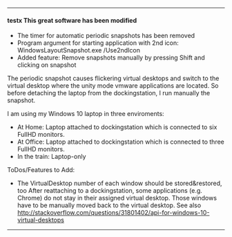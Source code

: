 ------------
#### testx This great software has been modified
* The timer for automatic periodic snapshots has been removed 
* Program argument for starting application with 2nd icon: WindowsLayoutSnapshot.exe /Use2ndIcon
* Added feature: Remove snapshots manually by pressing Shift and clicking on snapshot

The periodic snapshot causes flickering virtual desktops and 
switch to the virtual desktop where the unity mode vmware applications are located.
So before detaching the laptop from the dockingstation, I run manually the snapshot.


I am using my Windows 10 laptop in three enviroments:
* At Home:       Laptop attached to dockingstation which is connected to six   FullHD monitors.
* At Office:     Laptop attached to dockingstation which is connected to three FullHD monitors.
* In the train:  Laptop-only 


ToDos/Features to Add:
* The VirtualDesktop number of each window should be stored&restored, too
  After reattaching to a dockingstation, some applications (e.g. Chrome) do not stay in their assigned virtual desktop.
  Those windows have to be manually moved back to the virtual desktop.
  See also http://stackoverflow.com/questions/31801402/api-for-windows-10-virtual-desktops
  
------------
